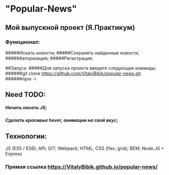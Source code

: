 
# "Popular-News"
## Мой выпускной проект (Я.Практикум)
### Функционал:
#####Искать новости;
#####Сохранять найденные новости;
#####Авторизация;
#####Регистрация;

##Запуск:
#####Для запуска проекта введите следующие команды;
######git clone https://github.com/VitalyBibik/popular-news.git
######npm -i
## Need TODO:
##### Начать писать JS;
##### Сделать красивые hover, анимации на свой вкус;


## Технологии:
JS (ES5 / ES6);
API;
GIT;
Webpack;
HTML;
CSS (flex, grid);
BEM;
Node.JS + Express


### Прямая ссылка  https://VitalyBibik.github.io/popular-news/
